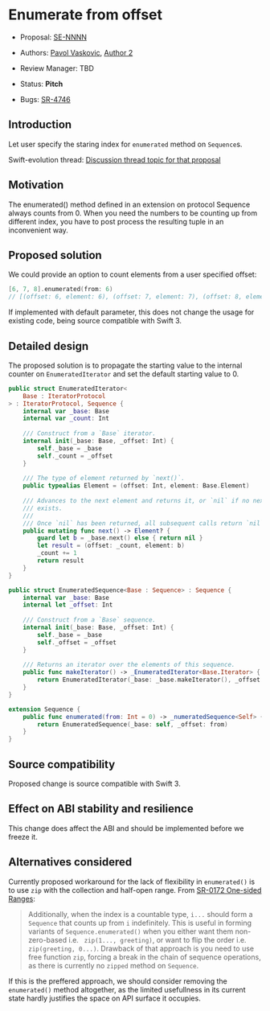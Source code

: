 # Enumerate from offset

* Proposal: [SE-NNNN](NNNN-enumerate-from.md)
* Authors: [Pavol Vaskovic](https://github.com/palimondo), [Author 2](https://github.com/swiftdev)
* Review Manager: TBD
* Status: **Pitch**

* Bugs: [SR-4746](https://bugs.swift.org/browse/SR-4746)

## Introduction

Let user specify the staring index for `enumerated` method on `Sequence`s.

Swift-evolution thread: [Discussion thread topic for that proposal](https://lists.swift.org/pipermail/swift-evolution/)

## Motivation

The enumerated() method defined in an extension on protocol Sequence always counts from 0.
When you need the numbers to be counting up from different index, you have to post process 
the resulting tuple in an inconvenient way.

## Proposed solution

We could provide an option to count elements from a user specified offset:
```swift
[6, 7, 8].enumerated(from: 6)
// [(offset: 6, element: 6), (offset: 7, element: 7), (offset: 8, element: 8)]
```
If implemented with default parameter, this does not change the usage for existing code, 
being source compatible with Swift 3. 

## Detailed design

The proposed solution is to propagate the starting value to the internal counter on 
`EnumeratedIterator` and set the default starting value to 0.

```swift
public struct EnumeratedIterator<
    Base : IteratorProtocol
> : IteratorProtocol, Sequence {
    internal var _base: Base
    internal var _count: Int
    
    /// Construct from a `Base` iterator.
    internal init(_base: Base, _offset: Int) {
        self._base = _base
        self._count = _offset
    }
    
    /// The type of element returned by `next()`.
    public typealias Element = (offset: Int, element: Base.Element)
    
    /// Advances to the next element and returns it, or `nil` if no next element
    /// exists.
    ///
    /// Once `nil` has been returned, all subsequent calls return `nil`.
    public mutating func next() -> Element? {
        guard let b = _base.next() else { return nil }
        let result = (offset: _count, element: b)
        _count += 1
        return result
    }
}

public struct EnumeratedSequence<Base : Sequence> : Sequence {
    internal var _base: Base
    internal let _offset: Int
    
    /// Construct from a `Base` sequence.
    internal init(_base: Base, _offset: Int) {
        self._base = _base
        self._offset = _offset
    }
    
    /// Returns an iterator over the elements of this sequence.
    public func makeIterator() -> _EnumeratedIterator<Base.Iterator> {
        return EnumeratedIterator(_base: _base.makeIterator(), _offset: _offset)
    }
}

extension Sequence {
    public func enumerated(from: Int = 0) -> _numeratedSequence<Self> {
        return EnumeratedSequence(_base: self, _offset: from)
    }
}
```

## Source compatibility

Proposed change is source compatible with Swift 3.

## Effect on ABI stability and resilience

This change does affect the ABI and should be implemented before we freeze it.

## Alternatives considered

Currently proposed workaround for the lack of flexibility in `enumerated()` is to 
use `zip` with the collection and half-open range. From [SR-0172 One-sided Ranges](https://github.com/apple/swift-evolution/blob/master/proposals/0172-one-sided-ranges.md):
> Additionally, when the index is a countable type, `i...` should form a `Sequence` 
> that counts up from `i` indefinitely. This is useful in forming variants of 
> `Sequence.enumerated()` when you either want them non-zero-based i.e. 
> ` zip(1..., greeting)`, or want to flip the order i.e. `zip(greeting, 0...)`.
Drawback of that approach is you need to use free function `zip`, forcing a break in 
the chain of sequence operations, as there is currently no `zipped` method on `Sequence`.

If this is the preffered approach, we should consider removing the `enumerated()` method
altogether, as the limited usefullness in its current state hardly justifies the space 
on API surface it occupies.
